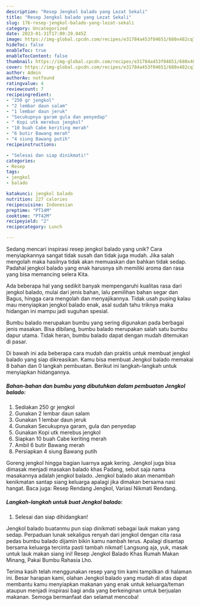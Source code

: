 ```yaml
---
description: "Resep Jengkol balado yang Lezat Sekali"
title: "Resep Jengkol balado yang Lezat Sekali"
slug: 176-resep-jengkol-balado-yang-lezat-sekali
category: Uncategorized
date: 2023-01-31T17:09:29.045Z
image: https://img-global.cpcdn.com/recipes/e31784a453f04651/680x482cq70/jengkol-balado-foto-resep-utama.jpg
hideToc: false
enableToc: true
enableTocContent: false
thumbnail: https://img-global.cpcdn.com/recipes/e31784a453f04651/680x482cq70/jengkol-balado-foto-resep-utama.jpg
cover: https://img-global.cpcdn.com/recipes/e31784a453f04651/680x482cq70/jengkol-balado-foto-resep-utama.jpg
author: Admin
authorAv: notfound
ratingvalue: 4
reviewcount: 7
recipeingredient:
- "250 gr jengkol"
- "2 lembar daun salam"
- "1 lembar daun jeruk"
- "Secukupnya garam gula dan penyedap"
- " Kopi utk merebus jengkol"
- "10 buah Cabe keriting merah"
- "6 butir Bawang merah"
- "4 siung Bawang putih"
recipeinstructions:

- "Selesai dan siap dinikmati!"
categories:
- Resep
tags:
- jengkol
- balado

katakunci: jengkol balado 
nutrition: 227 calories
recipecuisine: Indonesian
preptime: "PT14M"
cooktime: "PT42M"
recipeyield: "2"
recipecategory: Lunch

---
```





Sedang mencari inspirasi resep jengkol balado yang unik? Cara menyiapkannya sangat tidak susah dan tidak juga mudah. Jika salah mengolah maka hasilnya tidak akan memuaskan dan bahkan tidak sedap. Padahal jengkol balado yang enak harusnya sih memiliki aroma dan rasa yang bisa memancing selera Kita.





Ada beberapa hal yang sedikit banyak mempengaruhi kualitas rasa dari jengkol balado, mulai dari jenis bahan, lalu pemilihan bahan segar dan Bagus, hingga cara mengolah dan menyajikannya. Tidak usah pusing kalau mau menyiapkan jengkol balado enak,      asal sudah tahu triknya maka hidangan ini mampu jadi suguhan spesial.














Bumbu balado merupakan bumbu yang sering digunakan pada berbagai jenis masakan. Bisa dibilang, bumbu balado merupakan salah satu bumbu dapur utama. Tidak heran, bumbu balado dapat dengan mudah ditemukan di pasar.






Di bawah ini ada beberapa cara mudah dan praktis untuk membuat jengkol balado yang siap dikreasikan. Kamu bisa membuat Jengkol balado memakai 8 bahan dan 0 langkah pembuatan. Berikut ini langkah-langkah untuk menyiapkan hidangannya.

<!--inarticleads1-->

##### Bahan-bahan dan bumbu yang dibutuhkan dalam pembuatan Jengkol balado:

1. Sediakan 250 gr jengkol
1. Gunakan 2 lembar daun salam
1. Gunakan 1 lembar daun jeruk
1. Gunakan Secukupnya garam, gula dan penyedap
1. Gunakan  Kopi utk merebus jengkol
1. Siapkan 10 buah Cabe keriting merah
1. Ambil 6 butir Bawang merah
1. Persiapkan 4 siung Bawang putih


Goreng jengkol hingga bagian luarnya agak kering. Jengkol juga bisa dimasak menjadi masakan balado khas Padang, sebut saja nama masakannya adalah jengkol balado. Jengkol balado akan menambah kenikmatan santap siang keluarga apalagi jika dimakan bersama nasi hangat. Baca juga: Resep Rendang Jengkol, Variasi Nikmati Rendang. 

<!--inarticleads2-->

##### Langkah-langkah untuk buat Jengkol balado:


1. Selesai dan siap dihidangkan!

Jengkol balado buatanmu pun siap dinikmati sebagai lauk makan yang sedap. Perpaduan lunak sekaligus renyah dari jengkol dengan cita rasa pedas bumbu balado dijamin bikin kamu nambah terus. Apalagi disantap bersama keluarga tercinta pasti tambah nikmat! Langsung aja, yuk, masak untuk lauk makan siang ini! Resep Jengkol Balado Khas Rumah Makan Minang, Pakai Bumbu Rahasia Lho. 

Terima kasih telah menggunakan resep yang tim kami tampilkan di halaman ini. Besar harapan kami, olahan Jengkol balado yang mudah di atas dapat membantu kamu menyiapkan makanan yang enak untuk keluarga/teman ataupun menjadi inspirasi bagi anda yang berkeinginan untuk berjualan makanan. Semoga bermanfaat dan selamat mencoba!
